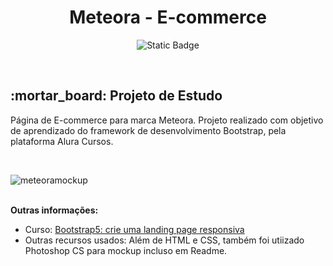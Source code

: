 <h1 align="center">Meteora - E-commerce</h1>
<p align="center">
<img alt="Static Badge" src="https://img.shields.io/badge/STATUS-COMPLETO-green">
</p>
<br>
<h2>:mortar_board: Projeto de Estudo</h2>
<p>Página de E-commerce para marca Meteora. Projeto realizado com objetivo de aprendizado do framework de desenvolvimento Bootstrap, pela plataforma Alura Cursos.</p>
<br>
  
![meteoramockup](https://github.com/user-attachments/assets/97a338cd-e89d-4cee-9b50-97381da3983e)

<br>
<b>Outras informações:</b>

- Curso: [Bootstrap5: crie uma landing page responsiva](https://cursos.alura.com.br/course/bootstrap5-landing-page-responsiva)
- Outras recursos usados: Além de HTML e CSS, também foi utiizado Photoshop CS para mockup incluso em Readme.
